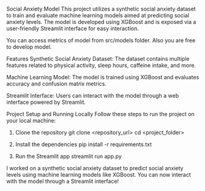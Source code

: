 Social Anxiety Model
This project utilizes a synthetic social anxiety dataset to train and evaluate machine learning models aimed at predicting social anxiety levels. The model is developed using XGBoost and is exposed via a user-friendly Streamlit interface for easy interaction.

You can access metrics of model from src/models folder. Also you are free to develop model.

Features
Synthetic Social Anxiety Dataset: The dataset contains multiple features related to physical activity, sleep hours, caffeine intake, and more.

Machine Learning Model: The model is trained using XGBoost and evaluates accuracy and confusion matrix metrics.

Streamlit Interface: Users can interact with the model through a web interface powered by Streamlit.

Project Setup and Running Locally
Follow these steps to run the project on your local machine:

1. Clone the repository
git clone <repository_url>
cd <project_folder>

2. Install the dependencies
pip install -r requirements.txt

3. Run the Streamlit app
streamlit run app.py


I worked on a synthetic social anxiety dataset to predict social anxiety levels using machine learning models like XGBoost. You can now interact with the model through a Streamlit interface!
